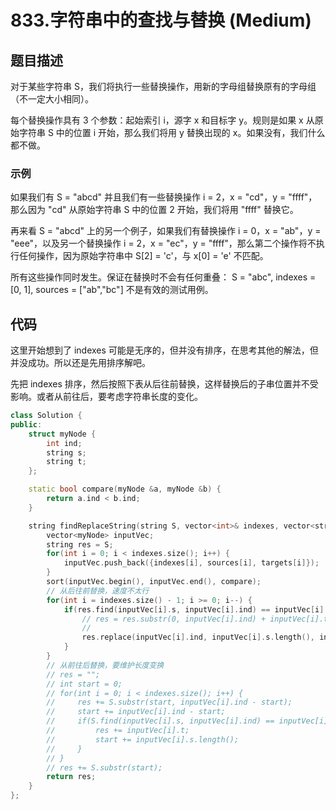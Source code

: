 # 833.字符串中的查找与替换 (Medium)

## 题目描述

对于某些字符串 S，我们将执行一些替换操作，用新的字母组替换原有的字母组（不一定大小相同）。

每个替换操作具有 3 个参数：起始索引 i，源字 x 和目标字 y。规则是如果 x 从原始字符串 S 中的位置 i 开始，那么我们将用 y 替换出现的 x。如果没有，我们什么都不做。

### 示例

如果我们有 S = "abcd" 并且我们有一些替换操作 i = 2，x = "cd"，y = "ffff"，那么因为 "cd" 从原始字符串 S 中的位置 2 开始，我们将用 "ffff" 替换它。

再来看 S = "abcd" 上的另一个例子，如果我们有替换操作 i = 0，x = "ab"，y = "eee"，以及另一个替换操作 i = 2，x = "ec"，y = "ffff"，那么第二个操作将不执行任何操作，因为原始字符串中 S[2] = 'c'，与 x[0] = 'e' 不匹配。

所有这些操作同时发生。保证在替换时不会有任何重叠： S = "abc", indexes = [0, 1], sources = ["ab","bc"] 不是有效的测试用例。

## 代码

这里开始想到了 indexes 可能是无序的，但并没有排序，在思考其他的解法，但并没成功。所以还是先用排序解吧。

先把 indexes 排序，然后按照下表从后往前替换，这样替换后的子串位置并不受影响。或者从前往后，要考虑字符串长度的变化。

```c++
class Solution {
public:
    struct myNode {
        int ind;
        string s;
        string t;
    };

    static bool compare(myNode &a, myNode &b) {
        return a.ind < b.ind;
    }

    string findReplaceString(string S, vector<int>& indexes, vector<string>& sources, vector<string>& targets) {
        vector<myNode> inputVec;
        string res = S;
        for(int i = 0; i < indexes.size(); i++) {
            inputVec.push_back({indexes[i], sources[i], targets[i]});
        }
        sort(inputVec.begin(), inputVec.end(), compare);
        // 从后往前替换，速度不太行
        for(int i = indexes.size() - 1; i >= 0; i--) {
            if(res.find(inputVec[i].s, inputVec[i].ind) == inputVec[i].ind) {
                // res = res.substr(0, inputVec[i].ind) + inputVec[i].t + res.substr(inputVec[i].ind + inputVec[i].s.length());
                // 
                res.replace(inputVec[i].ind, inputVec[i].s.length(), inputVec[i].t);
            }
        }
        // 从前往后替换，要维护长度变换
        // res = "";
        // int start = 0;
        // for(int i = 0; i < indexes.size(); i++) {
        //     res += S.substr(start, inputVec[i].ind - start);
        //     start += inputVec[i].ind - start;
        //     if(S.find(inputVec[i].s, inputVec[i].ind) == inputVec[i].ind) {
        //         res += inputVec[i].t;
        //         start += inputVec[i].s.length();
        //     }   
        // }
        // res += S.substr(start);
        return res;
    }
};
```



